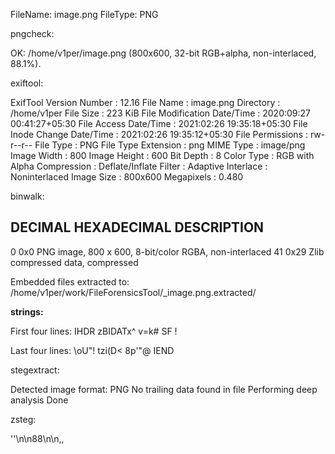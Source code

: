 FileName: image.png
FileType: PNG

pngcheck: 

OK: /home/v1per/image.png (800x600, 32-bit RGB+alpha, non-interlaced, 88.1%).

exiftool: 

ExifTool Version Number         : 12.16
File Name                       : image.png
Directory                       : /home/v1per
File Size                       : 223 KiB
File Modification Date/Time     : 2020:09:27 00:41:27+05:30
File Access Date/Time           : 2021:02:26 19:35:18+05:30
File Inode Change Date/Time     : 2021:02:26 19:35:12+05:30
File Permissions                : rw-r--r--
File Type                       : PNG
File Type Extension             : png
MIME Type                       : image/png
Image Width                     : 800
Image Height                    : 600
Bit Depth                       : 8
Color Type                      : RGB with Alpha
Compression                     : Deflate/Inflate
Filter                          : Adaptive
Interlace                       : Noninterlaced
Image Size                      : 800x600
Megapixels                      : 0.480

binwalk: 

DECIMAL       HEXADECIMAL     DESCRIPTION
--------------------------------------------------------------------------------
0             0x0             PNG image, 800 x 600, 8-bit/color RGBA, non-interlaced
41            0x29            Zlib compressed data, compressed

Embedded files extracted to: /home/v1per/work/FileForensicsTool/_image.png.extracted/

**strings:** 

First four lines:
IHDR
zBIDATx^
v=k\#
SF !

Last four lines:
\oU"!
tzi(D<
8p'"@
IEND

stegextract: 

Detected image format: PNG
No trailing data found in file
Performing deep analysis
Done

zsteg: 

''\n\n88\n\n,,
